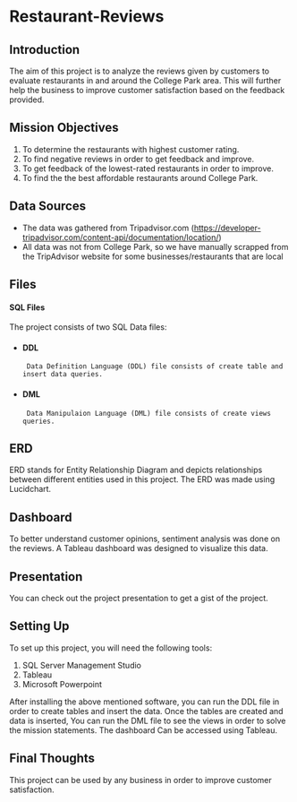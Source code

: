 # Restaurant-Reviews #

## Introduction ##

The aim of this project is to analyze the reviews given by customers to evaluate restaurants in and around the College Park area. This will further help the business to improve customer satisfaction based on the feedback provided.

## Mission Objectives ##
  1. To determine the restaurants with highest customer rating.
  2. To find negative reviews in order to get feedback and improve.
  3. To get feedback of the lowest-rated restaurants in order to improve.
  4. To find the  the best affordable restaurants around College Park.

## Data Sources ##
* The data was gathered from Tripadvisor.com (https://developer-tripadvisor.com/content-api/documentation/location/)
* All data was not from College Park, so we have manually scrapped from the TripAdvisor website for some businesses/restaurants that are local

## Files ##

#### SQL Files ####
The project consists of two SQL Data files:
 * #### DDL ####
        Data Definition Language (DDL) file consists of create table and insert data queries.
 * #### DML ####
        Data Manipulaion Language (DML) file consists of create views queries.

## ERD ##
ERD stands for Entity Relationship Diagram and depicts relationships between different entities used in this project. The ERD was made using Lucidchart.

## Dashboard ##
To better understand customer opinions, sentiment analysis was done on the reviews. A Tableau dashboard was designed to visualize this data.

## Presentation ##
You can check out the project presentation to get a gist of the project.

## Setting Up ##
To set up this project, you will need the following tools:

  1. SQL Server Management Studio
  2. Tableau
  3. Microsoft Powerpoint

After installing the above mentioned software, you can run the DDL file in order to create tables and insert the data. Once the tables are created and data is inserted, You can run the DML file to see the views in order to solve the mission statements. The dashboard Can be accessed using Tableau.

## Final Thoughts ##

This project can be used by any business in order to improve customer satisfaction.
